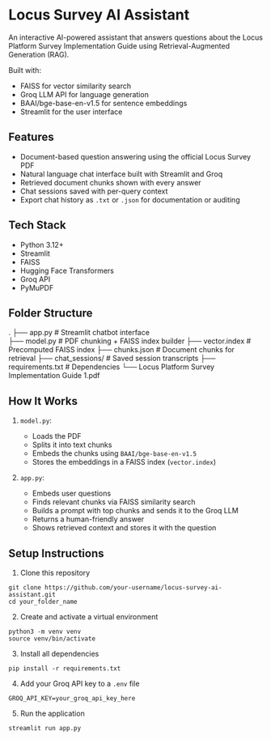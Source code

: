 # Locus Survey AI Assistant

An interactive AI-powered assistant that answers questions about the Locus Platform Survey Implementation Guide using Retrieval-Augmented Generation (RAG).

Built with:
- FAISS for vector similarity search
- Groq LLM API for language generation
- BAAI/bge-base-en-v1.5 for sentence embeddings
- Streamlit for the user interface

## Features

- Document-based question answering using the official Locus Survey PDF
- Natural language chat interface built with Streamlit and Groq
- Retrieved document chunks shown with every answer
- Chat sessions saved with per-query context
- Export chat history as `.txt` or `.json` for documentation or auditing

## Tech Stack

- Python 3.12+
- Streamlit
- FAISS
- Hugging Face Transformers
- Groq API
- PyMuPDF

## Folder Structure

.
├── app.py                      # Streamlit chatbot interface <br>
├── model.py                    # PDF chunking + FAISS index builder
├── vector.index                # Precomputed FAISS index
├── chunks.json                 # Document chunks for retrieval
├── chat_sessions/              # Saved session transcripts
├── requirements.txt            # Dependencies
└── Locus Platform Survey Implementation Guide 1.pdf

## How It Works

1. `model.py`:
    - Loads the PDF
    - Splits it into text chunks
    - Embeds the chunks using `BAAI/bge-base-en-v1.5`
    - Stores the embeddings in a FAISS index (`vector.index`)

2. `app.py`:
    - Embeds user questions
    - Finds relevant chunks via FAISS similarity search
    - Builds a prompt with top chunks and sends it to the Groq LLM
    - Returns a human-friendly answer
    - Shows retrieved context and stores it with the question

## Setup Instructions

1. Clone this repository

```
git clone https://github.com/your-username/locus-survey-ai-assistant.git
cd your_folder_name
```

2. Create and activate a virtual environment

```
python3 -m venv venv
source venv/bin/activate
```

3. Install all dependencies

```
pip install -r requirements.txt
```

4. Add your Groq API key to a `.env` file

```
GROQ_API_KEY=your_groq_api_key_here
```

5. Run the application

```
streamlit run app.py
```


